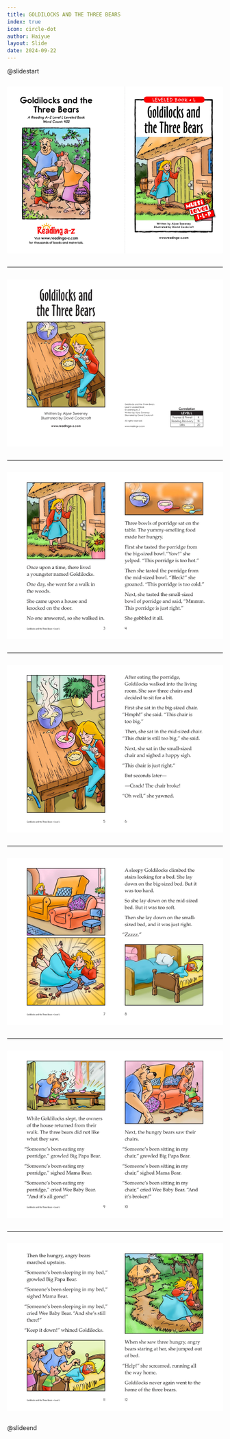 ```yaml
---
title: GOLDILOCKS AND THE THREE BEARS
index: true
icon: circle-dot
author: Haiyue
layout: Slide
date: 2024-09-22
---
```

 
@slidestart

<div style="display:flex">
<div style="flex:1">

![](https://raw.githubusercontent.com/yclord/reading/refs/heads/master/english/Level-L/GOLDILOCKS%20AND%20THE%20THREE%20BEARS/001.webp)
</div>
<div style="flex:1">

![](https://raw.githubusercontent.com/yclord/reading/refs/heads/master/english/Level-L/GOLDILOCKS%20AND%20THE%20THREE%20BEARS/002.webp)
</div>
</div>

---

<div style="display:flex">
<div style="flex:1">

![](https://raw.githubusercontent.com/yclord/reading/refs/heads/master/english/Level-L/GOLDILOCKS%20AND%20THE%20THREE%20BEARS/003.webp)
</div>
<div style="flex:1">

![](https://raw.githubusercontent.com/yclord/reading/refs/heads/master/english/Level-L/GOLDILOCKS%20AND%20THE%20THREE%20BEARS/004.webp)
</div>
</div>

---

<div style="display:flex">
<div style="flex:1">

![](https://raw.githubusercontent.com/yclord/reading/refs/heads/master/english/Level-L/GOLDILOCKS%20AND%20THE%20THREE%20BEARS/005.webp)
</div>
<div style="flex:1">

![](https://raw.githubusercontent.com/yclord/reading/refs/heads/master/english/Level-L/GOLDILOCKS%20AND%20THE%20THREE%20BEARS/006.webp)
</div>
</div>

---

<div style="display:flex">
<div style="flex:1">

![](https://raw.githubusercontent.com/yclord/reading/refs/heads/master/english/Level-L/GOLDILOCKS%20AND%20THE%20THREE%20BEARS/007.webp)
</div>
<div style="flex:1">

![](https://raw.githubusercontent.com/yclord/reading/refs/heads/master/english/Level-L/GOLDILOCKS%20AND%20THE%20THREE%20BEARS/008.webp)
</div>
</div>

---

<div style="display:flex">
<div style="flex:1">

![](https://raw.githubusercontent.com/yclord/reading/refs/heads/master/english/Level-L/GOLDILOCKS%20AND%20THE%20THREE%20BEARS/009.webp)
</div>
<div style="flex:1">

![](https://raw.githubusercontent.com/yclord/reading/refs/heads/master/english/Level-L/GOLDILOCKS%20AND%20THE%20THREE%20BEARS/010.webp)
</div>
</div>

---

<div style="display:flex">
<div style="flex:1">

![](https://raw.githubusercontent.com/yclord/reading/refs/heads/master/english/Level-L/GOLDILOCKS%20AND%20THE%20THREE%20BEARS/011.webp)
</div>
<div style="flex:1">

![](https://raw.githubusercontent.com/yclord/reading/refs/heads/master/english/Level-L/GOLDILOCKS%20AND%20THE%20THREE%20BEARS/012.webp)
</div>
</div>

---

<div style="display:flex">
<div style="flex:1">

![](https://raw.githubusercontent.com/yclord/reading/refs/heads/master/english/Level-L/GOLDILOCKS%20AND%20THE%20THREE%20BEARS/013.webp)
</div>
<div style="flex:1">

![](https://raw.githubusercontent.com/yclord/reading/refs/heads/master/english/Level-L/GOLDILOCKS%20AND%20THE%20THREE%20BEARS/014.webp)
</div>
</div>

@slideend